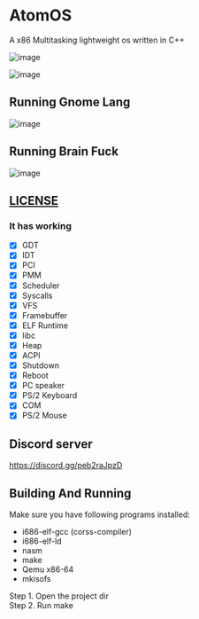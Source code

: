 # AtomOS
A x86 Multitasking lightweight os written in C++ 

![image](https://user-images.githubusercontent.com/82322282/175992874-dc6d684a-d627-4a29-9ae4-5bbed286b5eb.png)

![image](https://user-images.githubusercontent.com/82322282/184394310-00eabeeb-521d-4751-94fc-de47d85e3ee9.png)


## Running Gnome Lang

![image](https://user-images.githubusercontent.com/82322282/175992538-676984be-4523-471d-9191-ae7becf59843.png)

## Running Brain Fuck

![image](https://user-images.githubusercontent.com/82322282/175992421-5324e79f-01f9-40bc-ac02-ed8393808766.png)

## [LICENSE](LICENSE)

### It has working

- [x] GDT
- [x] IDT
- [x] PCI
- [x] PMM
- [x] Scheduler
- [x] Syscalls
- [x] VFS
- [x] Framebuffer
- [x] ELF Runtime
- [x] libc
- [x] Heap
- [x] ACPI
- [x] Shutdown
- [x] Reboot
- [x] PC speaker
- [x] PS/2 Keyboard
- [x] COM 
- [x] PS/2 Mouse

## Discord server
https://discord.gg/peb2raJpzD

## Building And Running

Make sure you have following programs installed:
* i686-elf-gcc (corss-compiler)
* i686-elf-ld
* nasm
* make
* Qemu x86-64
* mkisofs

Step 1. Open the project dir<br>
Step 2. Run make

